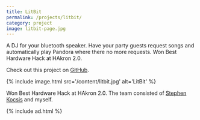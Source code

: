 ```yaml
---
title: LitBit
permalink: /projects/litbit/
category: project
image: litbit-page.jpg
---
```


A DJ for your bluetooth speaker. Have your party guests request songs and automatically play Pandora where there no more requests. Won Best Hardware Hack at HAkron 2.0.

Check out this project on [GitHub](https://github.com/codeThatThinks/litbit).

{% include image.html src='/content/litbit.jpg' alt='LitBit' %}

Won Best Hardware Hack at HAkron 2.0. The team consisted of [Stephen Kocsis](https://github.com/TheRCguy) and myself.

{% include ad.html %}
